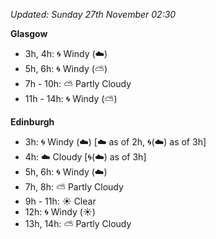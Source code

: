 *Updated: Sunday 27th November 02:30*

**Glasgow**

* 3h, 4h: :cyclone: Windy (:cloud:)
* 5h, 6h: :cyclone: Windy (:partly_sunny:)
* 7h - 10h: :partly_sunny: Partly Cloudy
* 11h - 14h: :cyclone: Windy (:partly_sunny:)

**Edinburgh**

* 3h: :cyclone: Windy (:cloud:) [:cloud: as of 2h, :cyclone:(:cloud:) as of 3h]
* 4h: :cloud: Cloudy [:cyclone:(:cloud:) as of 3h]
* 5h, 6h: :cyclone: Windy (:cloud:)
* 7h, 8h: :partly_sunny: Partly Cloudy
* 9h - 11h: :sunny: Clear
* 12h: :cyclone: Windy (:sunny:)
* 13h, 14h: :partly_sunny: Partly Cloudy
